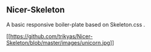 ## Nicer-Skeleton

A basic responsive boiler-plate based on Skeleton.css .

[[https://github.com/trikyas/Nicer-Skeleton/blob/master/images/unicorn.jpg]]
